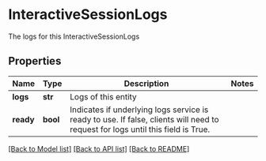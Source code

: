 # InteractiveSessionLogs

The logs for this InteractiveSessionLogs
## Properties
Name | Type | Description | Notes
------------ | ------------- | ------------- | -------------
**logs** | **str** | Logs of this entity | 
**ready** | **bool** |              Indicates if underlying logs service is ready to use.             If false, clients will need to request for logs until this field is True.          | 

[[Back to Model list]](../README.md#documentation-for-models) [[Back to API list]](../README.md#documentation-for-api-endpoints) [[Back to README]](../README.md)


